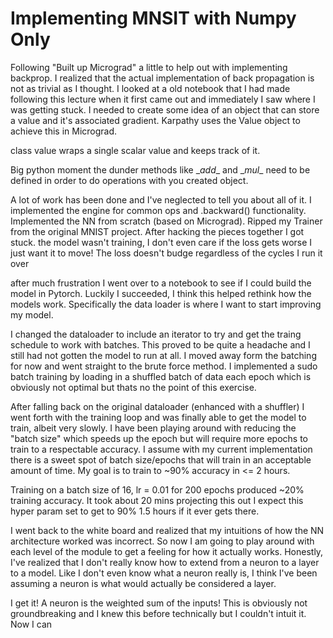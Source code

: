 # Implementing MNSIT with Numpy Only


Following "Built up Micrograd" a little to help out with implementing backprop.  I realized that the actual implementation of back propagation is not as trivial as I thought.  I looked at a old notebook that I had made following this lecture when it first came out and immediately I saw where I was getting stuck.  I needed to create some idea of an object that can store a value and it's associated gradient.  Karpathy uses the Value object to achieve this in Micrograd.     


class value wraps a single scalar value and keeps track of it.  

Big python moment the dunder methods like \__add__ and  \__mul__ need to be defined in order to do operations with you created object.



A lot of work has been done and I've neglected to tell you about all of it.  I implemented the engine for common ops and .backward() functionality.  Implemented the NN from scratch (based on Micrograd).  Ripped my Trainer from the original MNIST project.  After hacking the pieces together I got stuck.  the model wasn't training, I don't even care if the loss gets worse I just want it to move! The loss doesn't budge regardless of the cycles I run it over

after much frustration I went over to a notebook to see if I could build the model in Pytorch.  Luckily I succeeded, I think this helped rethink how the models work.  Specifically the data loader is where I want to start improving my model.

I changed the dataloader to include an iterator to try and get the traing schedule to work with batches.  This proved to be quite a headache and I still had not gotten the model to run at all.  I moved away form the batching for now and went straight to the brute force method.  I implemented a sudo batch training by loading in a shuffled batch of data each epoch which is obviously not optimal but thats no the point of this exercise.  

After falling back on the original dataloader (enhanced with a shuffler) I went forth with the training loop and was finally able to get the model to train, albeit very slowly.  I have been playing around with reducing the "batch size" which speeds up the epoch but will require more epochs to train to a respectable accuracy.  I assume with my current implementation there is a sweet spot of batch size/epochs that will train in an acceptable amount of time.  My goal is to train to ~90% accuracy in <= 2 hours.

Training on a batch size of 16, lr = 0.01 for 200 epochs produced ~20% training accuracy. It took about 20 mins projecting this out I expect this hyper param set to get to 90% 1.5 hours if it ever gets there. 

I went back to the white board and realized that my intuitions of how the NN architecture worked was incorrect.  So now I am going to play around with each level of the module to get a feeling for how it actually works.  Honestly, I've realized that I don't really know how to extend from a neuron to a layer to a model.  Like I don't even know what a neuron really is, I think I've been assuming a neuron is what would actually be considered a layer.  


I get it! A neuron is the weighted sum of the inputs!  This is obviously not groundbreaking and I knew this before technically but I couldn't intuit it. Now I can   





